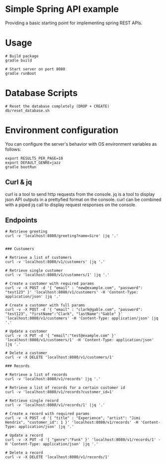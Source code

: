 # Simple Spring API example

Providing a basic starting point for implementing spring REST APIs.

# Usage

```
# Build package
gradle build

# Start server on port 8080
gradle runBoot
```

# Database Scripts

```
# Reset the database completely (DROP + CREATE)
db/reset_database.sh
```

# Environment configuration

You can configure the server's behavior with OS environment variables as follows:

```
export RESULTS_PER_PAGE=10
export DEFAULT_GENRE=jazz
gradle bootRun
```

## Curl & jq

curl is a tool to send http requests from the console.
jq is a tool to display json API outputs in a prettyfied format on the console.
curl can be combined with a piped jq call to display request responses on the console.

## Endpoints

```
# Retrieve greeting
curl -v 'localhost:8080/greeting?name=Sire' |jq '.'


### Customers

# Retrieve a list of customers
curl -v 'localhost:8080/v1/customers' |jq '.'

# Retrieve single customer
curl -v 'localhost:8080/v1/customers/1' |jq '.'

# Create a customer with required params
curl -v -X POST -d '{ "email" : "new@example.com", "password": "test123" }' 'localhost:8080/v1/customers' -H 'Content-Type: application/json' |jq '.'

# Create a customer with full params
curl -v -X POST -d '{ "email" : "clark@gable.com", "password": "test123", "firstName":"Clark", "lastName":"Gable" }' 'localhost:8080/v1/customers' -H 'Content-Type: application/json' |jq '.'

# Update a customer
curl -v -X PUT -d '{ "email":"test@example.com" }' 'localhost:8080/v1/customers/1' -H 'Content-Type: application/json' |jq '.'

# Delete a customer
curl -v -X DELETE 'localhost:8080/v1/customers/1'

### Records

# Retrieve a list of records
curl -v 'localhost:8080/v1/records' |jq '.'

# Retrieve a list of records for a certain customer id
curl -v 'localhost:8080/v1/records?customer_id=1'

# Retrieve single record
curl -v 'localhost:8080/v1/records/1' |jq '.'

# Create a record with required params
curl -v -X POST -d '{ "title" : "Experience", "artist": "Jimi Hendrix", "customer_id": 1 }' 'localhost:8080/v1/records' -H 'Content-Type: application/json' |jq '.'

# Update a record
curl -v -X PUT -d '{ "genre":"Funk" }' 'localhost:8080/v1/records/1' -H 'Content-Type: application/json' |jq '.'

# Delete a record
curl -v -X DELETE 'localhost:8080/v1/records/1'

```
